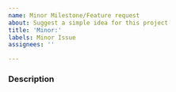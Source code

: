 ```yaml
---
name: Minor Milestone/Feature request
about: Suggest a simple idea for this project
title: 'Minor:'
labels: Minor Issue
assignees: ''

---
```


### Description
